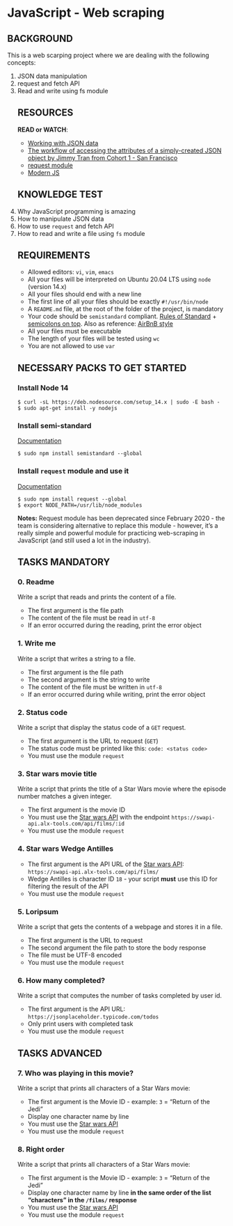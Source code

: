 <!DOCTYPE html>
<html lang="en">
  <head>
   <h1 class="gap"> JavaScript - Web scraping</h1>
</head>
<body>
  <h2> BACKGROUND </h2>
   <p> This is a web scarping project where we are dealing with the following concepts:
  <ol> 
   <li>JSON data manipulation </li>
   <li> request and fetch API </li>
   <li> Read and write using fs module </li>
 </p>

 <h2>RESOURCES</h2>

<p><strong>READ or WATCH</strong>:</p>  
<ul>
<li><a href="/rltoken/ONv-sSv-FA87Mc5rMZmO6A" title="Working with JSON data" target="_blank">Working with JSON data</a> </li>
<li><a href="/rltoken/zm0h7FqpQCZZpPZqxxwLxA" title="The workflow of accessing the attributes of a simply-created JSON object by Jimmy Tran from Cohort 1 - San Francisco" target="_blank">The workflow of accessing the attributes of a simply-created JSON object by Jimmy Tran from Cohort 1 - San Francisco</a> </li>
<li><a href="/rltoken/goymbxGy-cTc5ZdKBTUcTQ" title="request module" target="_blank">request module</a> </li>
<li><a href="/rltoken/j2PStAUtVPdXKwrrFxpt0g" title="Modern JS" target="_blank">Modern JS</a> </li>
</ul>
<h2>KNOWLEDGE TEST</h2>
<li>Why JavaScript programming is amazing</li>
<li>How to manipulate JSON data</li>
<li>How to use <code>request</code> and fetch API</li>
<li>How to read and write a file using <code>fs</code> module</li>
</ul>
<h2>REQUIREMENTS</h2>

<ul>
<li>Allowed editors: <code>vi</code>, <code>vim</code>, <code>emacs</code></li>
<li>All your files will be interpreted on Ubuntu 20.04 LTS using <code>node</code> (version 14.x)</li>
<li>All your files should end with a new line</li>
<li>The first line of all your files should be exactly <code>#!/usr/bin/node</code></li>
<li>A <code>README.md</code> file, at the root of the folder of the project, is mandatory</li>
<li>Your code should be <code>semistandard</code> compliant. <a href="/rltoken/W9rASrTqkF-xXjcwomrMLw" title="Rules of Standard" target="_blank">Rules of Standard</a> + <a href="/rltoken/GXh9DyGGivUB7pdq9Oqmzg" title="semicolons on top" target="_blank">semicolons on top</a>. Also as reference: <a href="/rltoken/NZR55f9vk1dZXj5q7UI5mQ" title="AirBnB style" target="_blank">AirBnB style</a></li>
<li>All your files must be executable</li>
<li>The length of your files will be tested using <code>wc</code></li>
<li>You are not allowed to use <code>var</code></li>
</ul>
<h2>NECESSARY PACKS TO GET STARTED</h2>

<h3>Install Node 14</h3>

<pre><code>$ curl -sL https://deb.nodesource.com/setup_14.x | sudo -E bash -
$ sudo apt-get install -y nodejs
</code></pre>

<h3>Install semi-standard</h3>

<p><a href="/rltoken/GXh9DyGGivUB7pdq9Oqmzg" title="Documentation" target="_blank">Documentation</a></p>

<pre><code>$ sudo npm install semistandard --global
</code></pre>

<h3>Install <code>request</code> module and use it</h3>

<p><a href="/rltoken/goymbxGy-cTc5ZdKBTUcTQ" title="Documentation" target="_blank">Documentation</a></p>

<pre><code>$ sudo npm install request --global
$ export NODE_PATH=/usr/lib/node_modules
</code></pre>

<p><strong>Notes:</strong> Request module has been deprecated since February 2020 - the team is considering alternative to replace this module - however, it&rsquo;s a really simple and powerful module for practicing web-scraping in JavaScript (and still used a lot in the industry).</p>
 <h2 class="gap">TASKS MANDATORY</h2>

<h3 class="panel-title">
      0. Readme
</h3>
 <p>Write a script that reads and prints the content of a file.</p>

<ul>
<li>The first argument is the file path</li>
<li>The content of the file must be read in <code>utf-8</code></li>
<li>If an error occurred during the reading, print the error object</li>
</ul>

<h3 class="panel-title">
      1. Write me
</h3>
  <p>Write a script that writes a string to a file.</p>

<ul>
<li>The first argument is the file path</li>
<li>The second argument is the string to write</li>
<li>The content of the file must be written in <code>utf-8</code></li>
<li>If an error occurred during while writing, print the error object</li>
</ul>
<h3 class="panel-title">
      2. Status code
</h3>
 <p>Write a script that display the status code of a <code>GET</code> request.</p>

<ul>
<li>The first argument is the URL to request (<code>GET</code>)</li>
<li>The status code must be printed like this: <code>code: &lt;status code&gt;</code></li>
<li>You must use the module <code>request</code></li>
</ul>
<h3 class="panel-title">
      3. Star wars movie title
</h3>
<p>Write a script that prints the title of a Star Wars movie where the episode number matches a given integer.</p>

<ul>
<li>The first argument is the movie ID</li>
<li>You must use the <a href="/rltoken/HwLU2L7tJ4TEjzfTBc7zTA" title="Star wars API" target="_blank">Star wars API</a> with the endpoint <code>https://swapi-api.alx-tools.com/api/films/:id</code></li>
<li>You must use the module <code>request</code></li>
</ul>
<h3 class="panel-title">
      4. Star wars Wedge Antilles
</h3>
<ul>
<li>The first argument is the API URL of the <a href="/rltoken/HwLU2L7tJ4TEjzfTBc7zTA" title="Star wars API" target="_blank">Star wars API</a>: <code>https://swapi-api.alx-tools.com/api/films/</code></li>
<li>Wedge Antilles is character ID <code>18</code> - your script <strong>must</strong> use this ID for filtering the result of the API</li>
<li>You must use the module <code>request</code></li>
</ul>
<h3 class="panel-title">
      5. Loripsum
</h3>
   <p>Write a script that gets the contents of a webpage and stores it in a file.</p>

<ul>
<li>The first argument is the URL to request</li>
<li>The second argument the file path to store the body response</li>
<li>The file must be UTF-8 encoded</li>
<li>You must use the module <code>request</code></li>
</ul>
<h3 class="panel-title">
      6. How many completed?
</h3>
 <p>Write a script that computes the number of tasks completed by user id.</p>

<ul>
<li>The first argument is the API URL: <code>https://jsonplaceholder.typicode.com/todos</code></li>
<li>Only print users with completed task</li>
<li>You must use the module <code>request</code></li>
</ul>

 <h2 class="gap">TASKS ADVANCED</h2>
<h3 class="panel-title">
      7. Who was playing in this movie?
</h3>
<p>Write a script that prints all characters of a Star Wars movie:</p>

<ul>
<li>The first argument is the Movie ID - example: <code>3</code> = &ldquo;Return of the Jedi&rdquo; </li>
<li>Display one character name by line</li>
<li>You must use the <a href="/rltoken/HwLU2L7tJ4TEjzfTBc7zTA" title="Star wars API" target="_blank">Star wars API</a></li>
<li>You must use the module <code>request</code></li>
</ul>
<h3 class="panel-title">
      8. Right order
</h3>
<p>Write a script that prints all characters of a Star Wars movie:</p>

<ul>
<li>The first argument is the Movie ID - example: <code>3</code> = &ldquo;Return of the Jedi&rdquo; </li>
<li>Display one character name by line <strong>in the same order of the list &ldquo;characters&rdquo; in the <code>/films/</code> response</strong></li>
<li>You must use the <a href="/rltoken/HwLU2L7tJ4TEjzfTBc7zTA" title="Star wars API" target="_blank">Star wars API</a></li>
<li>You must use the module <code>request</code></li>
</ul>
 </body>
</html>










